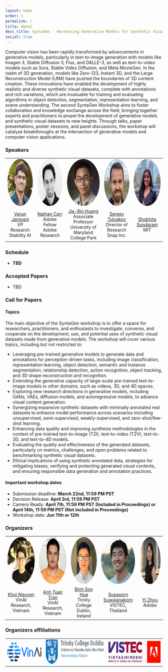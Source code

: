 ```yaml
---
layout: home
order: 1
permalink: /
title: About
desc_title: SyntaGen - Harnessing Generative Models for Synthetic Visual Datasets
social: true
---
```

Computer vision has been rapidly transformed by advancements in generative models, particularly in text-to-image generation with models like Imagen 3, Stable Diffusion 3, Flux, and DALLE-3, as well as text-to-video models such as Sora, Stable Video Diffusion, and Meta MovieGen. In the realm of 3D generation, models like Zero-123, Instant 3D, and the Large Reconstruction Model (LRM) have pushed the boundaries of 3D content creation. These innovations have enabled the development of highly realistic and diverse synthetic visual datasets, complete with annotations and rich variations, which are invaluable for training and evaluating algorithms in object detection, segmentation, representation learning, and scene understanding. The second SyntaGen Workshop aims to foster collaboration and knowledge exchange across the field, bringing together experts and practitioners to propel the development of generative models and synthetic visual datasets to new heights. Through talks, paper presentations, poster sessions, and panel discussions, the workshop will catalyze breakthroughs at the intersection of generative models and computer vision applications.

<div class="content">
  <!-- <p>The field of computer vision has undergone a significant transformation in recent years with the advancement of generative models...</p> -->
  
  <!-- <div class="cta">
      <span class="gift-icon" id="gift-icon">
          <i class="fa fa-gift" aria-hidden="true"></i>
          Attend the SyntaGen Workshop and get our exclusive gifts!
          <i class="fa fa-gift" aria-hidden="true"></i>
      </span>
      <div class="dropdown-content" id="dropdown-content">
          <div class="gift-images">
              <img src="assets/img2/totebag2.png" alt="Gift Tote Bag" class="gift-image">
              <img src="assets/img2/Cap2.png" alt="Gift Cap" class="gift-image">
          </div>
      </div>
  </div> -->

</div>

### **Speakers**

<table style="width:100%">
  <tr>
    <td style="text-align:center border-radius:50%">
      <a href="https://varunjampani.github.io/"><img src="assets/img2/varun2.jpeg" style="border-radius:50%" height="150" width="150"></a>
    </td>
    <td style="text-align:center">
      <a href="https://research.adobe.com/person/nathan-carr/"><img src="assets/img2/nathan.png" height="150" width="150" style="border-radius:50%;"></a>
    </td>
    <td style="text-align:center">
      <a href="https://jbhuang0604.github.io/"><img src="assets/img2/jinbin2.jpg" height="150" width="150" style="border-radius:50%;"></a>
    </td>
    <td style="text-align:center">
      <a href="https://stulyakov.com/"><img src="assets/img2/sergrey.jpg" height="150" width="150" style="border-radius:50%;"></a>
    </td>
    <td style="text-align:center">
      <a href="https://ssundaram21.github.io/"><img src="assets/img2/shobhita.png" height="150" width="150" style="border-radius:50%;"></a>
    </td>
  </tr>
  <tr>
    <td style="text-align:center"><a href="https://varunjampani.github.io/">Varun Jampani</a><br>VP Research<br>Stability AI</td>
    <td style="text-align:center"><a href="https://research.adobe.com/person/nathan-carr/">Nathan Carr</a><br>Adobe Fellow<br>Adobe Research</td>
    <td style="text-align:center"><a href="https://jbhuang0604.github.io/">Jia-Bin Huang</a><br>Associate Professor<br>University of Maryland College Park</td>
    <td style="text-align:center"><a href="https://stulyakov.com/">Sergey Tulyakov</a><br>Director of Research<br>Snap Inc.</td>
    <td style="text-align:center"><a href="https://ssundaram21.github.io/">Shobhita Sundaram</a><br>MIT</td>
    
  </tr>
</table>

### **Schedule**

* **TBD**

<!-- | **Time**  | **Event**                                                | **Duration** | **Speaker** |
|-------|------------------------------------------------------|----------|---------|
| 8:25  | Introduction (Gift giveaway)                         | 5 mins   | TBD     |
| 8:30  | Competition session & Winners talks & Oral presentation | 30 mins  | TBD     |
| 9:00  | Invited talk 1                                        | 25 mins  | TBD     |
| 9:25  | Invited talk 2                                        | 25 mins  | TBD     |
| 9:50  | Break (Gift giveaway)                                | 10 mins  | TBD     |
| 10:00 | Invited talk 3                                        | 25 mins  | TBD     |
| 10:25 | Invited talk 4                                        | 25 mins  | TBD     |
| 10:50 | Invited talk 5                                        | 25 mins  | TBD     |
| 11:15 | Panel discussion                                      | 25 mins  | TBD     |
| 11:40 | Poster Session                                        | 40 mins  |      | -->
<!-- <table>
  <thead>
    <tr>
      <th style="text-align:left;">Time</th>
      <th>Event</th>
      <th style="text-align:left;">Duration</th>
      <th style="text-align:left;">Speaker</th>
    </tr>
  </thead>
  <tbody>
    <tr>
      <td style="text-align:left;">8:25</td>
      <td>Introduction</td>
      <td style="text-align:left;">5 mins</td>
      <td style="text-align:left;"></td>
    </tr>
    <tr>
      <td style="text-align:left;">8:30</td>
      <td>Competition session & Winners talks & Oral presentation</td>
      <td style="text-align:left;">30 mins</td>
      <td style="text-align:left;"></td>
    </tr>
    <tr>
      <td style="text-align:left;">9:00</td>
      <td>Invited talk 1: Promising Generative Data Augmentation</td>
      <td style="text-align:left;">25 mins</td>
      <td style="text-align:left;"><b>David Fleet</b></td>
    </tr>
    <tr>
      <td style="text-align:left;">9:25</td>
      <td>Invited talk 2: Re-inventing the Factory - the new AI Software Lifecycle</td>
      <td style="text-align:left;">25 mins</td>
      <td style="text-align:left;"><b>Nathan Carr</b></td>
    </tr>
    <tr>
      <td style="text-align:left;">9:50</td>
      <td>Break</td>
      <td style="text-align:left;">10 mins</td>
      <td style="text-align:left;"></td>
    </tr>
    <tr>
      <td style="text-align:left;">10:00</td>
      <td>Invited talk 3: Poor Man’s Guide for Aligned Text-to-Image Synthesis</td>
      <td style="text-align:left;">25 mins</td>
      <td style="text-align:left;"><b>Jia-Bin Huang</b></td>
    </tr>
    <tr>
      <td style="text-align:left;">10:25</td>
      <td>Invited talk 4: N=0: Learning Vision with Zero Visual Data</td>
      <td style="text-align:left;">25 mins</td>
      <td style="text-align:left;"><b>Phillip Isola</b></td>
    </tr>
    <tr>
      <td style="text-align:left;">10:50</td>
      <td>Invited talk 5: The Future of Video Generation: Beyond Data and Scale</td>
      <td style="text-align:left;">25 mins</td>
      <td style="text-align:left;"><b>Tali Dekel</b></td>
    </tr>
    <tr>
      <td style="text-align:left;">11:15</td>
      <td>Panel discussion: Tali Dekel, Phillip Isola, Nathan Carr</td>
      <td style="text-align:left;">25 mins</td>
      <td style="text-align:left;">TBD</td>
    </tr>
    <tr>
      <td style="text-align:left;">11:40</td>
      <td>Poster Session</td>
      <td style="text-align:left;">50 mins</td>
      <td style="text-align:left;"></td>
    </tr>
  </tbody>
</table> -->

### **Accepted Papers**
* TBD 

### **Call for Papers**

#### **Topics**
The main objective of the SyntaGen workshop is to offer a space for researchers, practitioners, and enthusiasts to investigate, converse, and cooperate on the development, use, and potential uses of synthetic visual datasets made from generative models. The workshop will cover various topics, including but not restricted to:
* Leveraging pre-trained generative models to generate data and annotations for perception-driven tasks, including image classification, representation learning, object detection, semantic and instance segmentation, relationship detection, action recognition, object tracking, and 3D shape reconstruction and recognition.
* Extending the generative capacity of large-scale pre-trained text-to-image models to other domains, such as videos, 3D, and 4D spaces.
* Exploring new research directions in generative models, including GANs, VAEs, diffusion models, and autoregressive models, to advance visual content generation.
* Synergizing expansive synthetic datasets with minimally annotated real datasets to enhance model performance across scenarios including unsupervised, semi-supervised, weakly-supervised, and zero-shot/few-shot learning.
* Enhancing data quality and improving synthesis methodologies in the context of pre-trained text-to-image (T2I), text-to-video (T2V), text-to-3D, and text-to-4D models.
* Evaluating the quality and effectiveness of the generated datasets, particularly on metrics, challenges, and open problems related to benchmarking synthetic visual datasets.
* Ethical implications of using synthetic annotated data, strategies for mitigating biases, verifying and protecting generated visual contents, and ensuring responsible data generation and annotation practices.


#### **Important workshop dates**

<!-- * TBD -->

* Submission deadline: **March 22nd, 11:59 PM PST**
* Decision Release: **April 3rd, 11:59 PM PST**
* Camera Ready: **April 7th, 11:59 PM PST (Included in Proceedings) or April 14th, 11:59 PM PST (Not included in Proceedings)**
* Workshop date: **Jun 11th or 12th**


### **Organizers**

<table style="width:100%">
  <tr>
    <td style="text-align:center border-radius:50%">
      <a href="https://khoinguyen.org"><img src="assets/img2/org-khoinguyen.jpg" style="border-radius:50%;" height="150" width="150"></a>
    </td>
    <td style="text-align:center">
      <a href="https://scholar.google.com/citations?user=FYZ5ODQAAAAJ&hl=en"><img src="assets/img/org-anh-tran-square.jpg" style="border-radius:50%;" height="150" width="150"></a>
    </td>
    <td style="text-align:center">
      <a href="https://sonhua.github.io/"><img src="assets/img2/org-sonhua.jpg" height="150" width="150" style="border-radius:50%;"></a>
    </td>
    <td style="text-align:center">
      <a href="https://www.supasorn.com/"><img src="assets/img2/org-supasorn.jpg" height="150" width="150" style="border-radius:50%;"></a>
    </td>
    <td style="text-align:center">
      <a href="https://zhouyisjtu.github.io/"><img src="assets/img2/org-yizhou.png" height="150" width="150" style="border-radius:50%;"></a>
    </td>
  </tr>
  <tr>
    <td style="text-align:center"><a href="https://khoinguyen.org">Khoi Nguyen</a> <br>VinAI Research, Vietnam</td>
    <td style="text-align:center"><a href="https://scholar.google.com/citations?user=FYZ5ODQAAAAJ&hl=en">Anh Tuan Tran</a> <br>VinAI Research, Vietnam</td>
    <td style="text-align:center"><a href="https://sonhua.github.io/">Binh Son Hua</a><br>Trinity College Dublin, Ireland</td>
    <td style="text-align:center"><a href="https://www.supasorn.com/">Supasorn Suwajanakorn</a> <br>VISTEC, Thailand</td>
    <td style="text-align:center"><a href="https://zhouyisjtu.github.io/">Yi Zhou</a><br>Adobe</td>
  </tr>
</table>


<!-- ### **Volunteers** -->

<!-- <table style="width:100%">
  <tr>
    <td style="text-align:center">
      <a href="https://truongvu2000nd.github.io/"><img src="assets/img2/truong.jpg" height="150" width="150" style="border-radius:50%;"></a>
    </td>
    <td style="text-align:center">
      <a href="https://quang-ngh.github.io/"><img src="assets/img2/quang.jpg" height="150" width="150" style="border-radius:50%;"></a>
    </td>
  </tr>
  <tr>
    <td style="text-align:center"><a href="https://truongvu2000nd.github.io/">Truong Vu</a><br>Research Resident<br>VinAI Research, Vietnam</td>
    <td style="text-align:center"><a href="https://quang-ngh.github.io/">Quang Nguyen</a><br>Research Resident<br>VinAI Research, Vietnam</td>
  </tr>
</table> -->


### **Organizers affiliations**

<!-- <td style="text-align:center"><a href="https://vinuni.edu.vn/college-of-engineering-computer-science/"><img src="assets/img/inst-vinuni-cecs.png" height="75"></a></td>

<td style="text-align:center"><a href="https://www.cs.umd.edu/"><img src="assets/img/inst-umd-cs.png" height="75"></a></td>
<br>

<td style="text-align:center"><a href="https://www.vinai.io/"><img src="assets/img/inst-vinai.png" height="75"></a></td>
<br>


<td style="text-align:center"><a href="https://www.clemson.edu/index.html"><img src="assets/img/inst-clemson.png" height="75"></a></td>
<br>

<td style="text-align:center"><a href="https://www.deakin.edu.au/"><img src="assets/img/inst-deakin.png" height="75"></a></td>
<br>

<td style="text-align:center"><a href="https://tech.cornell.edu/"><img src="assets/img/inst-cornell-tech.png" height="75"></a></td>
<br>

<td style="text-align:center"><a href="https://www.nyu.edu/"><img src="assets/img/New_York_University-Logo.png" height="75"></a></td> -->

<table style="width:100%; align: left; border: none; spacing: none">
  <tr style="border: none; spacing: none"> 
    <td style="text-align:center; border: none; spacing: none"><a href="https://www.vinai.io/"><img src="assets/img/inst-vinai.png" height="60"></a></td>  
    <td style="text-align:center; border: none; spacing: none"><a href="https://www.tcd.ie/"><img src="assets/img2/aff-tcd.png" height="80"></a></td>
    <td style="text-align:center; border: none; spacing: none"><a href="https://www.vistec.ac.th/"><img src="assets/img2/aff-vistec.jpeg" height="70"></a></td>
    <td style="text-align:center; border: none; spacing: none"><a href="https://research.adobe.com/"><img src="assets/img2/aff-adobe.jpg" height="70"></a></td>
  </tr>
</table> 